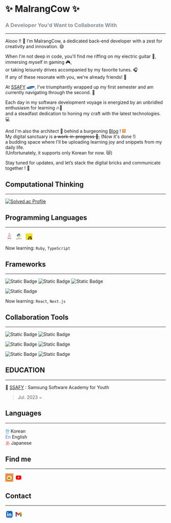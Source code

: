 # ✨ MalrangCow ✨  
### <span style="color: #868e96">A Developer You'd Want to Collaborate With</span>

---
Alooo !! 👋 I’m MalrangCow, a dedicated back-end developer with a zest for creativity and innovation. 😄

When I'm not deep in code, you'll find me riffing on my electric guitar 🎸, immersing myself in gaming 🎮,  
or taking leisurely drives accompanied by my favorite tunes. 🎧  
If any of these resonate with you, we're already friends! 👬

At [SSAFY] <img src="assets/Samsung.png" width="5%">, I've triumphantly wrapped up my first semester and am currently navigating through the second. 🏃

Each day in my software development voyage is energized by an unbridled enthusiasm for learning 🔥💪  
and a steadfast dedication to honing my craft with the latest technologies. 💻

And I'm also the architect 🔨 behind a burgeoning [Blog](https://malrangcow00.github.io) ! <a href="#find-me"><img src="assets/Blog.png" width="2.2%"></a>  
My digital sanctuary is ~~a work-in-progress 🚧,~~ (Now it's done !)  
a budding space where I'll be uploading learning joy and snippets from my daily life.  
(Unfortunately, it supports only Korean for now. 😿)  

Stay tuned for updates, and let’s stack the digital bricks and communicate together ! 🚀

[//]: # (I currently work at ~ as a ~. After ~ years in the “Software Engineering Development Program” - rotating from team to team to learn new technologies and meet other developers - I landed on the Authoring team, which develops our next-generation email campaign editor. I also run the “~” a group focused on improving and modernizing frontend technology for all our engineers.)

[//]: # (In 2014 I graduated from ~ with a B.S. in ~ Development. I studied ~, ~ ;mostly ~;, ~, ~, ~, and more. I also received a Minor in Music & Technology, a combination of music theory, history, culture, and audio engineering.)

[//]: # (Throughout university I was an active member of Computer Science House, a “Special Interest House” with a focus on, you guessed it, computers. I learned a ton while I was there, both through personal projects and just being in an atmosphere of learning and &#40;more importantly&#41; doing.)



[//]: # (Github Stats)
[//]: # ([![malrangcow00's GitHub stats]&#40;https://github-readme-stats.vercel.app/api?username=malrangcow00&#41;]&#40;https://github.com/anuraghazra/github-readme-stats&#41;)

## Computational Thinking

---
[![Solved.ac Profile](http://mazassumnida.wtf/api/v2/generate_badge?boj=malrangcow00)](https://solved.ac/malrangcow00/)

[//]: # (Most used Langs)
[//]: # (![Top Langs]&#40;https://github-readme-stats.vercel.app/api/top-langs/?username=malrangcow00&layout=compact&theme=dark&#41;)


## Programming Languages

---
<img src="assets/Java.png" width="5%"><img src="assets/Python.png" width="7%"> <img src="assets/JavaScript.png" width="4%">  

[//]: # (<img src="assets/Ruby.png" width="8%">)
Now learning: `Ruby`, `TypeScript`

## Frameworks

--- 
![Static Badge](https://img.shields.io/badge/Spring_Boot-ffffff.svg?&style=flat&logo=springboot&logoColor=6db33f) ![Static Badge](https://img.shields.io/badge/Django-103e2e.svg?&style=flat&logo=django&logoColor=ffffff) ![Static Badge](https://img.shields.io/badge/FastAPI-ffffff.svg?&style=flat&logo=fastapi&logoColor=05988a)  

![Static Badge](https://img.shields.io/badge/Vue.js-ffffff.svg?&style=flat&logo=vue.js&logoColor=41b883)

[//]: # (![Static Badge]&#40;https://img.shields.io/badge/React-ffffff.svg?&style=flat&logo=react&logoColor=61dafb&#41;  )

Now learning: `React`, `Next.js`


## Collaboration Tools

---

![Static Badge](https://img.shields.io/badge/JIRA-253858.svg?&style=flat&logo=JIRA&logoColor=2684ff)
![Static Badge](https://img.shields.io/badge/Gerrit-ffffff.svg?&style=flat&logo=GERRIT&logoColor=000080)  

![Static Badge](https://img.shields.io/badge/Github-000000.svg?&style=flat&logo=GITHUB&logoColor=ffffff)
![Static Badge](https://img.shields.io/badge/GITLAB-e14328.svg?&style=flat&logo=GITLAB&logoColor=ff9d1a)  

![Static Badge](https://img.shields.io/badge/NOTION-ffffff.svg?&style=flat&logo=NOTION&logoColor=000000)
![Static Badge](https://img.shields.io/badge/MATTERMOST-2c4478.svg?&style=flat&logo=MATTERMOST&logoColor=ffffff)



[//]: # (### PROJECT)

[//]: # ()
[//]: # (---)

## EDUCATION

---
🌆 [SSAFY] : Samsung Software Academy for Youth
> Jul. 2023 ~

[//]: # (### Experience)

[//]: # ()
[//]: # (---)

[//]: # (### Certifications)

[//]: # ()
[//]: # (---)

## Languages

---

<span style="color: #228be6">한</span> Korean  
<span style="color: #4c6ef5">En</span> English  
<span style="color: #fa5252">あ</span> Japanese

## Find me

---
[//]: # (Github에서는 보안상의 이유로 HTML 내 "target="_blank"를 포함하는 등의 일부 속성을 무시한다.)
<a href="https://malrangcow00.github.io"><img src="assets/Blog.png" width="5%"></a> <a href="https://youtube.com/@MalrangCow"><img src="assets/YouTube.png" width="5%"></a>  

## Contact

---
<a href="https://linkedin.com/in/malrangcow"><img src="assets/LinkedIn.png" width="5%"></a> <a href="mailto:malrangcow00@gmail.com"><img src="assets/Gmail.png" width="5%"></a>  


[//]: # (리액트 추가)
[//]: # (Infra 기술 스택 추가)
[//]: # (루비 추가할까...??)

[//]: # (- 🔭 I’m currently working on ...)
[//]: # (- 🌱 I’m currently learning ...)
[//]: # (- 💬 Ask me about ...)


[SSAFY]: https://ssafy.com
